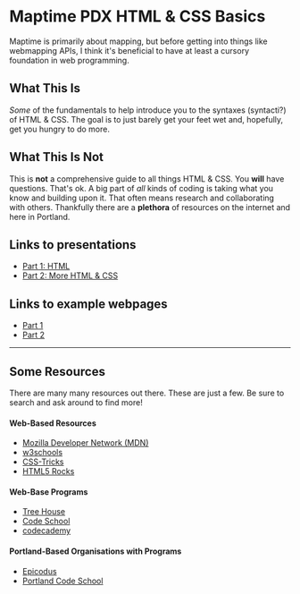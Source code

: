 # Maptime PDX HTML & CSS Basics

Maptime is primarily about mapping, but before getting into things like webmapping APIs, I think it's beneficial to have at least a cursory foundation in web programming.

## What This __Is__

_Some_ of the fundamentals to help introduce you to the syntaxes (syntacti?) of HTML & CSS. The goal is to just barely get your feet wet and, hopefully, get you hungry to do more.

## What This __Is Not__

This is __not__ a comprehensive guide to all things HTML & CSS. You __will__ have questions. That's ok. A big part of _all_ kinds of coding is taking what you know and building upon it. That often means research and collaborating with others. Thankfully there are a __plethora__ of resources on the internet and here in Portland.

## Links to presentations

 - <a href="http://mattsayler.github.io/HTML_CSS_Basics/Part1/presentation.html" target="_blank">Part 1: HTML</a>
 - <a href="http://mattsayler.github.io/HTML_CSS_Basics/Part2/presentation.html" target="_blank">Part 2: More HTML & CSS</a>

## Links to example webpages

 - <a href="http://mattsayler.github.io/HTML_CSS_Basics/Part1/index.html" target="_blank">Part 1</a>
 - <a href="http://mattsayler.github.io/HTML_CSS_Basics/Part2/index.html" target="_blank">Part 2</a>

---

## Some Resources

There are many many resources out there. These are just a few. Be sure to search and ask around to find more!

#### Web-Based Resources

 - [Mozilla Developer Network (MDN)](https://developer.mozilla.org/en-US/)
 - [w3schools](http://www.w3schools.com/)
 - [CSS-Tricks](http://css-tricks.com/)
 - [HTML5 Rocks](http://www.html5rocks.com/en/)

#### Web-Base Programs
 - [Tree House](http://teamtreehouse.com/)
 - [Code School](https://www.codeschool.com)
 - [codecademy](www.codecademy.com)

#### Portland-Based Organisations with Programs

 - [Epicodus](https://www.epicodus.com/)
 - [Portland Code School](http://www.portlandcodeschool.com/)
